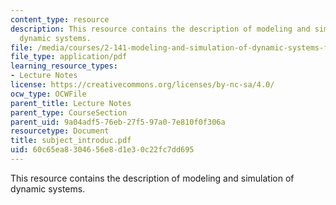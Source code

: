 ```yaml
---
content_type: resource
description: This resource contains the description of modeling and simulation of
  dynamic systems.
file: /media/courses/2-141-modeling-and-simulation-of-dynamic-systems-fall-2006/60c65ea8304656e8d1e30c22fc7dd695_subject_introduc.pdf
file_type: application/pdf
learning_resource_types:
- Lecture Notes
license: https://creativecommons.org/licenses/by-nc-sa/4.0/
ocw_type: OCWFile
parent_title: Lecture Notes
parent_type: CourseSection
parent_uid: 9a04adf5-76eb-27f5-97a0-7e810f0f306a
resourcetype: Document
title: subject_introduc.pdf
uid: 60c65ea8-3046-56e8-d1e3-0c22fc7dd695
---
```

This resource contains the description of modeling and simulation of dynamic systems.